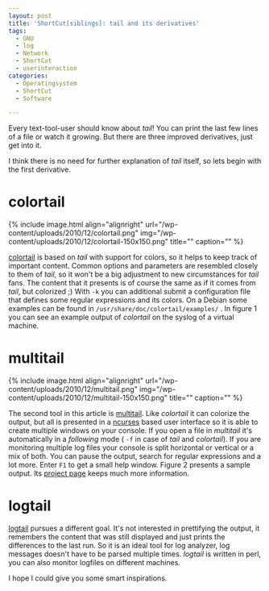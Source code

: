 ```yaml
---
layout: post
title: 'ShortCut[siblings]: tail and its derivatives'
tags:
  - GNU
  - log
  - Network
  - ShortCut
  - userinteraction
categories:
  - Operatingsystem
  - ShortCut
  - Software

---
```


Every text-tool-user should know about <em>tail</em>! You can print the last few lines of a file or watch it growing.
But there are three improved derivatives, just get into it.


I think there is no need for further explanation of <em>tail</em> itself, so lets begin with the first derivative.

<h1>colortail</h1>

{% include image.html align="alignright" url="/wp-content/uploads/2010/12/colortail.png" img="/wp-content/uploads/2010/12/colortail-150x150.png" title="" caption="" %}

<a href="http://joakimandersson.se/projects/colortail/">colortail</a> is based on <em>tail</em> with support for colors, so it helps to keep track of important content. Common options and parameters are resembled closely to them of <em>tail</em>, so it won't be a big adjustment to new circumstances for <em>tail</em> fans. The content that it presents is of course the same as if it comes from <em>tail</em>, but colorized ;)
With  `-k`  you can additional submit a configuration file that defines some regular expressions and its colors. On a Debian some examples can be found in  `/usr/share/doc/colortail/examples/` .
In figure 1 you can see an example output of <em>colortail</em> on the syslog of a virtual machine.

<h1>multitail</h1>

{% include image.html align="alignright" url="/wp-content/uploads/2010/12/multitail.png" img="/wp-content/uploads/2010/12/multitail-150x150.png" title="" caption="" %}

The second tool in this article is <a href="http://www.vanheusden.com/multitail/">multitail</a>. Like <em>colortail</em> it can colorize the output, but all is presented in a <a href="http://www.gnu.org/software/ncurses/">ncurses</a> based user interface so it is able to create multiple windows on your console. If you open a file in <em>multitail</em> it's automatically in a <em>following</em> mode ( `-f`  in case of <em>tail</em> and <em>colortail</em>).
If you are monitoring multiple log files your console is split horizontal or vertical or a mix of both. You can pause the output, search for regular expressions and a lot more. Enter  `F1`  to get a small help window.
Figure 2 presents a sample output. Its <a href="http://www.vanheusden.com/multitail/">project page</a> keeps much more information.

<h1>logtail</h1>
<a href="http://www.fourmilab.ch/webtools/logtail/">logtail</a> pursues a different goal. It's not interested in prettifying the output, it remembers the content that was still displayed and just prints the differences to the last run. So it is an ideal tool for log analyzer, log messages doesn't have to be parsed multiple times. <em>logtail</em> is written in perl, you can also monitor logfiles on different machines.

I hope I could give you some smart inspirations.
